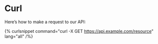 # Curl

Here’s how to make a request to our API:

{% curlsnippet command="curl -X GET https://api.example.com/resource" lang="all" /%}
